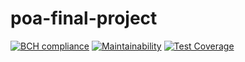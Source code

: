 # poa-final-project

[![BCH compliance](https://bettercodehub.com/edge/badge/eduardoafontana/poa-final-project?branch=main)](https://bettercodehub.com/)
[![Maintainability](https://api.codeclimate.com/v1/badges/a9aa816f9a6423214057/maintainability)](https://codeclimate.com/github/eduardoafontana/poa-final-project/maintainability)
[![Test Coverage](https://api.codeclimate.com/v1/badges/a9aa816f9a6423214057/test_coverage)](https://codeclimate.com/github/eduardoafontana/poa-final-project/test_coverage)
